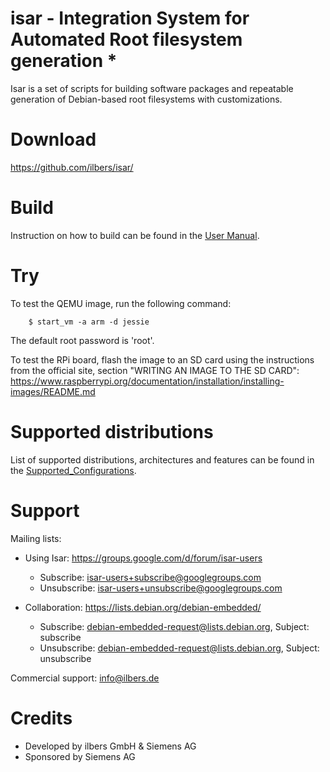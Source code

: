 # isar - Integration System for Automated Root filesystem generation *

Isar is a set of scripts for building software packages and repeatable
generation of Debian-based root filesystems with customizations.

# Download

https://github.com/ilbers/isar/

# Build

Instruction on how to build can be found in the [User Manual](doc/user_manual.md).


# Try

To test the QEMU image, run the following command:

        $ start_vm -a arm -d jessie

The default root password is 'root'.

To test the RPi board, flash the image to an SD card using the instructions from the official site,
section "WRITING AN IMAGE TO THE SD CARD":
 https://www.raspberrypi.org/documentation/installation/installing-images/README.md

# Supported distributions

List of supported distributions, architectures and features can be found in the [Supported_Configurations](Supported_Configurations.md).

# Support

Mailing lists:

* Using Isar: https://groups.google.com/d/forum/isar-users
  * Subscribe: isar-users+subscribe@googlegroups.com
  * Unsubscribe: isar-users+unsubscribe@googlegroups.com

* Collaboration: https://lists.debian.org/debian-embedded/
  * Subscribe: debian-embedded-request@lists.debian.org, Subject: subscribe
  * Unsubscribe: debian-embedded-request@lists.debian.org, Subject: unsubscribe

Commercial support: info@ilbers.de

# Credits

* Developed by ilbers GmbH & Siemens AG
* Sponsored by Siemens AG
